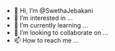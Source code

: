 - 👋 Hi, I’m @SwethaJebakani
- 👀 I’m interested in ...
- 🌱 I’m currently learning ...
- 💞️ I’m looking to collaborate on ...
- 📫 How to reach me ...

<!---
SwethaJebakani/SwethaJebakani is a ✨ special ✨ repository because its `README.md` (this file) appears on your GitHub profile.
You can click the Preview link to take a look at your changes.
--->

